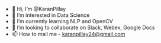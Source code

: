 - 👋 Hi, I’m @KaranPillay
- 👀 I’m interested in Data Science 
- 🌱 I’m currently learning NLP and OpenCV
- 💞️ I’m looking to collaborate on Slack, Webex, Google Docs
- 📫 How to mail me - karanpillay24@gmail.com

<!---
KaranPillay/KaranPillay is a ✨ special ✨ repository because its `README.md` (this file) appears on your GitHub profile.
You can click the Preview link to take a look at your changes.
--->
